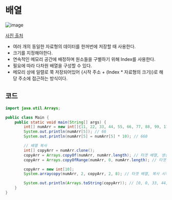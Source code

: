 # 배열
![image](https://github.com/Goldbar97/Study/assets/100333239/1baeb46f-f5bb-42db-94bd-589a3bdc0850)

[사진 출처](https://ilc12345-080.tistory.com/15)
- 여러 개의 동일한 자료형의 데이터를 한꺼번에 저장할 때 사용한다.
- 크기를 지정해야한다.
- 연속적인 메모리 공간에 배정하며 원소들을 구별하기 위해 Index를 사용한다.
- 필요에 따라 다차원 배열을 구성할 수 있다.
- 메모리 상에 일렬로 쭉 저장되어있어 {시작 주소 + (Index * 자료형의 크기)}로 해당 주소에 접근하는 방식이다.


## 코드
```java
import java.util.Arrays;

public class Main {
    public static void main(String[] args) {
        int[] numArr = new int[]{11, 22, 33, 44, 55, 66, 77, 88, 99, 110};
        System.out.println(numArr[5]); // 66
        System.out.println(numArr[5] = numArr[5] * 10); // 660

        // 배열 복사
        int[] copyArr = numArr.clone();
        copyArr = Arrays.copyOf(numArr, numArr.length); // 타겟 배열, 생성할 배열의 크기
        copyArr = Arrays.copyOfRange(numArr, 0, numArr.length); // 타겟 배열, 복사 시작 인덱스, 복사 끝 인덱스

        copyArr = new int[10];
        System.arraycopy(numArr, 2, copyArr, 2, 8); // 타겟 배열, 복사 시작 인덱스, 생성 배열, 생성 배열의 붙여넣기 시작 인덱스, 복사 시작 인덱스부터 복사할 개수

        System.out.println(Arrays.toString(copyArr)); // [0, 0, 33, 44, 55, 660, 77, 88, 99, 110]
    }
}
```

